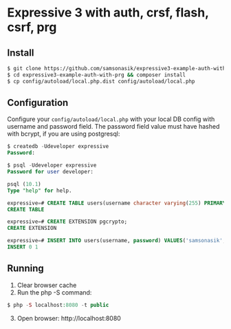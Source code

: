 # Expressive 3 with auth, crsf, flash, csrf, prg

Install
-------

```bash
$ git clone https://github.com/samsonasik/expressive3-example-auth-with-prg.git
$ cd expressive3-example-auth-with-prg && composer install
$ cp config/autoload/local.php.dist config/autoload/local.php
```

Configuration
-------------

Configure your `config/autoload/local.php` with your local DB config with username and password field. The password field value must have hashed with bcrypt, if you are using postgresql:

```sql
$ createdb -Udeveloper expressive
Password:

$ psql -Udeveloper expressive
Password for user developer:

psql (10.1)
Type "help" for help.

expressive=# CREATE TABLE users(username character varying(255) PRIMARY KEY NOT NULL, password text NOT NULL);
CREATE TABLE

expressive=# CREATE EXTENSION pgcrypto;
CREATE EXTENSION

expressive=# INSERT INTO users(username, password) VALUES('samsonasik', crypt('123456', gen_salt('bf')));
INSERT 0 1
```

Running
-------

1. Clear browser cache
2. Run the php -S command:

```php
$ php -S localhost:8080 -t public
```

3. Open browser: http://localhost:8080